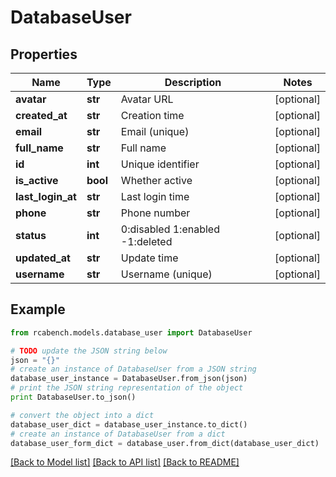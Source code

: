 # DatabaseUser


## Properties

Name | Type | Description | Notes
------------ | ------------- | ------------- | -------------
**avatar** | **str** | Avatar URL | [optional] 
**created_at** | **str** | Creation time | [optional] 
**email** | **str** | Email (unique) | [optional] 
**full_name** | **str** | Full name | [optional] 
**id** | **int** | Unique identifier | [optional] 
**is_active** | **bool** | Whether active | [optional] 
**last_login_at** | **str** | Last login time | [optional] 
**phone** | **str** | Phone number | [optional] 
**status** | **int** | 0:disabled 1:enabled -1:deleted | [optional] 
**updated_at** | **str** | Update time | [optional] 
**username** | **str** | Username (unique) | [optional] 

## Example

```python
from rcabench.models.database_user import DatabaseUser

# TODO update the JSON string below
json = "{}"
# create an instance of DatabaseUser from a JSON string
database_user_instance = DatabaseUser.from_json(json)
# print the JSON string representation of the object
print DatabaseUser.to_json()

# convert the object into a dict
database_user_dict = database_user_instance.to_dict()
# create an instance of DatabaseUser from a dict
database_user_form_dict = database_user.from_dict(database_user_dict)
```
[[Back to Model list]](../README.md#documentation-for-models) [[Back to API list]](../README.md#documentation-for-api-endpoints) [[Back to README]](../README.md)


